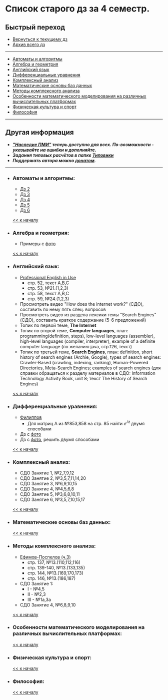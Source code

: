 # Список старого дз за 4 семестр.

## Быстрый переход

- [Вернуться к текущему дз](../README.md#Список-текущего-и-будущего-дз)
- [Архив всего дз](Архив_дз.md)

***

- [Автоматы и алгоритмы](#Автоматы-и-алгоритмы)
- [Алгебра и геометрия](#Алгебра-и-геометрия)
- [Английский язык](#Английский-язык)
- [Дифференциальные уравнения](#Дифференциальные-уравнения)
- [Комплексный анализ](#Комплексный-анализ)
- [Математические основы баз данных](#Математические-основы-баз-данных)
- [Методы комплексного анализа](#Методы-комплексного-анализа)
- [Особенности математического моделирования на различных вычислительных платформах](#Особенности-математического-моделирования-на-различных-вычислительных-платформах)
- [Физическая культура и спорт](#Физическая-культура-и-спорт)
- [Философия](#Философия)

***

## Другая информация

- __*["Наследие ПМИ"](https://github.com/appliedMathematicsAndComputerScience/PMI_legacy) теперь доступно для всех. По-возможности - указывайте на ошибки и дополняйте.*__
- __*Задания типовых расчётов в папке [Типовики](https://github.com/nektonick/KMBO-01-homework/tree/master/%D0%A2%D0%B8%D0%BF%D0%BE%D0%B2%D0%B8%D0%BA%D0%B8)*__
- __*Поддержать автора можно [донатом](https://www.tinkoff.ru/rm/grebnev.nikita7/9UP5Q99768).*__

***

- ### Автоматы и алгоритмы:
    - [Дз 2](Ресурсы/Документы/4сем/Д.з.2.pdf)
    - [Дз 3](Ресурсы/Документы/4сем/Д.з.3.pdf)
    - [Дз 4](Ресурсы/Документы/4сем/Д.з.4_на_минимизацию_автомата.pdf)
    - [Дз 5](Ресурсы/Документы/4сем/Домашнее_задание_от_16.03.pdf)
    - [Дз 6](Ресурсы/Документы/4сем/Д.з._(автомат_Мура_и_ССА)_от_23.03.pdf)

    [<< к началу](#Быстрый-переход)

- ### Алгебра и геометрия:
    - Примеры с [фото](Ресурсы/Изображения/4сем/алгем_1.jpg)

    [<< к началу](#Быстрый-переход)

- ### Английский язык:
    - [Professional English in Use](Книги/esteras_s_r_fabre_e_m_professional_english_in_use_computers.pdf)
      - стр. 52, текст A,B,C
      - стр. 53, №21.(1,2,3)
      - стр. 58, текст A,B,C
      - стр. 59, №24.(1,2,3)
    - Просмотреть видео "How does the internet work?" (СДО), составить по нему пять спец. вопросов
    - Просмотреть видео из раздела лексики темы "Search Engines" (СДО), составить краткое содержание (5-6 предложений)
    - Топик по первой теме, **The Internet**
    - Топик по второй теме, **Computer languages**, план: programming(definition, steps), low-level languages (assembler), high-level languages (compiler, interpreter), example of a definite computer language (по желанию java, стр.126, текст)
    - Топик по третьей теме, **Search Engines**, план: definition, short history of search engines (Archie, Google), types of search engines: Crawler-Based (crawling, indexing, ranking), Human-Powered Directories, Meta-Search Engines; examples of search engines (для справки обращаться к разделу материалов в СДО: Information Technology Activity Book, unit 8; текст The History of Search Engines)
    
    [<< к началу](#Быстрый-переход)
    

- ### Дифференциальные уравнения:
    - [Филиппов](Книги/FilippovDU.pdf)
        - Для матриц A из №853,858 на стр. 85 найти $e^{At}$ двумя способами
    - Дз с [фото](Ресурсы/Изображения/4сем/диффур_1.jpg)
    - Дз с [фото](Ресурсы/Изображения/4сем/диффур_2.jpg), решить двумя способами

    [<< к началу](#Быстрый-переход)

- ### Комплексный анализ:
    - СДО Занятие 1, №2,7,9,12
    - СДО Занятие 2, №3,5,7,11,14,20
    - СДО Занятие 3, №6,9,10,15
    - СДО Занятие 4, №4,5,6,8
    - СДО Занятие 5, №3,6,8,10,11
    - СДО Занятие 6, №3,5,7,10,15,17

    [<< к началу](#Быстрый-переход) 

- ### Математические основы баз данных:
      
    [<< к началу](#Быстрый-переход)
    
- ### Методы комплексного анализа:
    - [Ефимов-Поспелов (ч.3)](Книги/Ефимов_Поспелов_Сборник_задач_по_математике_том_3.pdf)
        - стр. 137, №13.(110,112,116)
        - стр. 139-140, №13.(133,135)
        - стр. 144, №13.(169,170,173)
        - стр. 146, №13.(186,187)
    - СДО Занятие 1:
        - I - №4,5
        - II - №2,3
        - III - №1a,3a
    - СДО Занятие 4, №6,8,9,10

    [<< к началу](#Быстрый-переход)

- ### Особенности математического моделирования на различных вычислительных платформах:
      
    [<< к началу](#Быстрый-переход)

- ### Физическая культура и спорт:
      
    [<< к началу](#Быстрый-переход)

- ### Философия:
      
    [<< к началу](#Быстрый-переход)